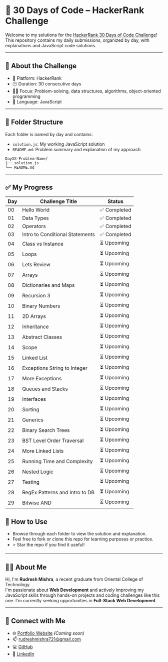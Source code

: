 # 🧠 30 Days of Code – HackerRank Challenge

Welcome to my solutions for the [HackerRank 30 Days of Code Challenge](https://www.hackerrank.com/domains/tutorials/30-days-of-code)!  
This repository contains my daily submissions, organized by day, with explanations and JavaScript code solutions.

---

## 📅 About the Challenge

- 📍 Platform: HackerRank
- 🕐 Duration: 30 consecutive days
- 🧑‍💻 Focus: Problem-solving, data structures, algorithms, object-oriented programming
- 💬 Language: JavaScript

---

## 📁 Folder Structure

Each folder is named by day and contains:
- `solution.js`: My working JavaScript solution
- `README.md`: Problem summary and explanation of my approach

```
DayXX-Problem-Name/
├── solution.js
└── README.md
```

---

## ✅ My Progress

| Day | Challenge Title | Status |
|-----|------------------|--------|
| 00  | Hello World | ✅ Completed |
| 01  | Data Types | ✅ Completed |
| 02  | Operators | ✅ Completed |
| 03  | Intro to Conditional Statements | ✅ Completed |
| 04  | Class vs Instance | ⏳ Upcoming |
| 05  | Loops | ⏳ Upcoming |
| 06  | Lets Review | ⏳ Upcoming |
| 07  | Arrays | ⏳ Upcoming |
| 08  | Dictionaries and Maps | ⏳ Upcoming |
| 09  | Recursion 3 | ⏳ Upcoming |
| 10  | Binary Numbers | ⏳ Upcoming |
| 11  | 2D Arrays | ⏳ Upcoming |
| 12  | Inheritance | ⏳ Upcoming |
| 13  | Abstract Classes | ⏳ Upcoming |
| 14  | Scope | ⏳ Upcoming |
| 15  | Linked List | ⏳ Upcoming |
| 16  | Exceptions String to Integer | ⏳ Upcoming |
| 17  | More Exceptions | ⏳ Upcoming |
| 18  | Queues and Stacks | ⏳ Upcoming |
| 19  | Interfaces | ⏳ Upcoming |
| 20  | Sorting | ⏳ Upcoming |
| 21  | Generics | ⏳ Upcoming |
| 22  | Binary Search Trees | ⏳ Upcoming |
| 23  | BST Level Order Traversal | ⏳ Upcoming |
| 24  | More Linked Lists | ⏳ Upcoming |
| 25  | Running Time and Complexity | ⏳ Upcoming |
| 26  | Nested Logic | ⏳ Upcoming |
| 27  | Testing | ⏳ Upcoming |
| 28  | RegEx Patterns and Intro to DB | ⏳ Upcoming |
| 29  | Bitwise AND | ⏳ Upcoming |

## 📌 How to Use

- Browse through each folder to view the solution and explanation.
- Feel free to fork or clone this repo for learning purposes or practice.
- ⭐ Star the repo if you find it useful!

---

## 🙋‍♂️ About Me

Hi, I'm **Rudresh Mishra**, a recent graduate from Oriental College of Technology.  
I'm passionate about **Web Development** and actively improving my JavaScript skills through hands-on projects and coding challenges like this one.
I'm currently seeking opportunities in **Full-Stack Web Development**.

---

## 🔗 Connect with Me

- 🌐 [Portfolio Website](#) *(Coming soon)*
- 📫 [rudreshmishra721@gmail.com](mailto:rudreshmishra721@gmail.com)
- 💻 [GitHub](https://github.com/rudreshmishra721)
- 💼 [LinkedIn](https://www.linkedin.com/in/rudreshmishra721)
